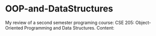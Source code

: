 # OOP-and-DataStructures
My review of a second semester programing course: CSE 205: Object-Oriented Programming and Data Structures.
Content:
